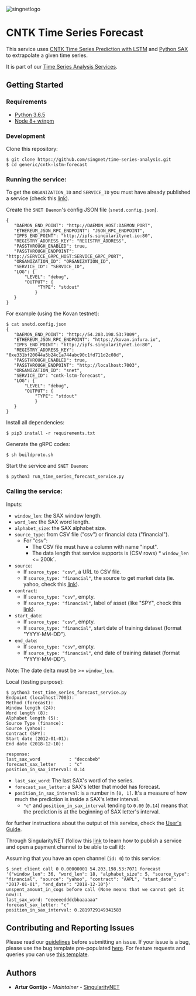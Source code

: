 [issue-template]: ../../../../../issues/new?template=BUG_REPORT.md
[feature-template]: ../../../../../issues/new?template=FEATURE_REQUEST.md

![singnetlogo](../../docs/assets/singnet-logo.jpg?raw=true 'SingularityNET')

# CNTK Time Series Forecast

This service uses [CNTK Time Series Prediction with LSTM](https://cntk.ai/pythondocs/CNTK_106B_LSTM_Timeseries_with_IOT_Data.html) 
and [Python SAX](https://github.com/seninp/saxpy) to extrapolate a given time series.

It is part of our [Time Series Analysis Services](https://github.com/singnet/time-series-analysis).

## Getting Started

### Requirements

- [Python 3.6.5](https://www.python.org/downloads/release/python-365/)
- [Node 8+ w/npm](https://nodejs.org/en/download/)

### Development

Clone this repository:

```
$ git clone https://github.com/singnet/time-series-analysis.git
$ cd generic/cntk-lstm-forecast
```

### Running the service:

To get the `ORGANIZATION_ID` and `SERVICE_ID` you must have already published a service (check this [link](https://dev.singularitynet.io/tutorials/publish/)).

Create the `SNET Daemon`'s config JSON file (`snetd.config.json`).

```
{
   "DAEMON_END_POINT": "http://DAEMON_HOST:DAEMON_PORT",
   "ETHEREUM_JSON_RPC_ENDPOINT": "JSON_RPC_ENDPOINT",
   "IPFS_END_POINT": "http://ipfs.singularitynet.io:80",
   "REGISTRY_ADDRESS_KEY": "REGISTRY_ADDRESS",
   "PASSTHROUGH_ENABLED": true,
   "PASSTHROUGH_ENDPOINT": "http://SERVICE_GRPC_HOST:SERVICE_GRPC_PORT",  
   "ORGANIZATION_ID": "ORGANIZATION_ID",
   "SERVICE_ID": "SERVICE_ID",
   "LOG": {
       "LEVEL": "debug",
       "OUTPUT": {
            "TYPE": "stdout"
           }
   }
}
```

For example (using the Kovan testnet):

```
$ cat snetd.config.json
{
   "DAEMON_END_POINT": "http://54.203.198.53:7009",
   "ETHEREUM_JSON_RPC_ENDPOINT": "https://kovan.infura.io",
   "IPFS_END_POINT": "http://ipfs.singularitynet.io:80",
   "REGISTRY_ADDRESS_KEY": "0xe331bf20044a5b24c1a744abc90c1fd711d2c08d",
   "PASSTHROUGH_ENABLED": true,
   "PASSTHROUGH_ENDPOINT": "http://localhost:7003",
   "ORGANIZATION_ID": "snet",
   "SERVICE_ID": "cntk-lstm-forecast",
   "LOG": {
       "LEVEL": "debug",
       "OUTPUT": {
           "TYPE": "stdout"
           }
   }
}
```
Install all dependencies:
```
$ pip3 install -r requirements.txt
```
Generate the gRPC codes:
```
$ sh buildproto.sh
```
Start the service and `SNET Daemon`:
```
$ python3 run_time_series_forecast_service.py
```

### Calling the service:

Inputs:
  - `window_len`: the SAX window length.
  - `word_len`: the SAX word length.
  - `alphabet_size`: the SAX alphabet size.
  - `source_type`: from CSV file ("csv") or financial data ("financial").
    - For "csv":
        - The CSV file must have a column with name "input".
        - The data length that service supports is (CSV rows) * `window_len` <= 200k`.
  - `source`:
    - If `source_type: "csv"`, a URL to CSV file.
    - If `source_type: "financial"`, the source to get market data (ie. yahoo, check this [link](https://github.com/pydata/pandas-datareader/blob/master/pandas_datareader/data.py#L306)).
  - `contract`:
    - If `source_type: "csv"`, empty.
    - If `source_type: "financial"`, label of asset (like "SPY", check this [link](https://finance.yahoo.com/most-active)).
  - `start_date`: 
    - If `source_type: "csv"`, empty.
    - If `source_type: "financial"`, start date of training dataset (format "YYYY-MM-DD").
  - `end_date`:
    - If `source_type: "csv"`, empty.
    - If `source_type: "financial"`, end date of training dataset (format "YYYY-MM-DD").

Note: The date delta must be >= `window_len`.

Local (testing purpose):

```
$ python3 test_time_series_forecast_service.py
Endpoint (localhost:7003): 
Method (forecast): 
Window length (24): 
Word length (8): 
Alphabet length (5): 
Source Type (finance): 
Source (yahoo): 
Contract (SPY): 
Start date (2012-01-01): 
End date (2018-12-10):

response:
last_sax_word           : "deccabeb"
forecast_sax_letter     : "c"
position_in_sax_interval: 0.14
```

  - `last_sax_word`: The last SAX's word of the series.
  - `forecast_sax_letter`: a SAX's letter that model has forecast.
  - `position_in_sax_interval`: is a number in `[0, 1]`.
    It's a measure of how much the prediction is inside a SAX's letter interval.
    - `"c"` and `position_in_sax_interval` tending to `0.00` (`0.14`) means that the prediction is at the beginning of SAX letter's interval.

for further instructions about the output of this service, check the [User's Guide](../../docs/users_guide/generic/cntk-lstm-forecast.md).

Through SingularityNET (follow this [link](https://dev.singularitynet.io/tutorials/publish/) 
to learn how to publish a service and open a payment channel to be able to call it):

Assuming that you have an open channel (`id: 0`) to this service:

```
$ snet client call 0 0.00000001 54.203.198.53:7071 forecast '{"window_len": 36, "word_len": 18, "alphabet_size": 5, "source_type": "financial", "source": "yahoo", "contract": "AAPL", "start_date": "2017-01-01", "end_date": "2018-12-10"}'
unspent_amount_in_cogs before call (None means that we cannot get it now):1
last_sax_word: "eeeeeedddcbbaaaaaa"
forecast_sax_letter: "c"
position_in_sax_interval: 0.2819729149341583
```

## Contributing and Reporting Issues

Please read our [guidelines](https://dev.singularitynet.io/docs/contribute/contribution-guidelines/#submitting-an-issue) before submitting an issue. 
If your issue is a bug, please use the bug template pre-populated [here][issue-template]. 
For feature requests and queries you can use [this template][feature-template].

## Authors

* **Artur Gontijo** - *Maintainer* - [SingularityNET](https://www.singularitynet.io)
